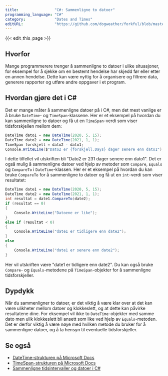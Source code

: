 ```yaml
---
title:                "C#: Sammenligne to datoer"
programming_language: "C#"
category:             "Dates and Times"
editURL:              "https://github.com/dogweather/forkful/blob/master/content/no/c-sharp/comparing-two-dates.md"
---
```


{{< edit_this_page >}}

## Hvorfor
Mange programmerere trenger å sammenligne to datoer i ulike situasjoner, for eksempel for å sjekke om en bestemt hendelse har skjedd før eller etter en annen hendelse. Dette kan være nyttig for å organisere og filtrere data, generere rapporter og utføre andre oppgaver i et program.

## Hvordan gjøre det i C#
Det er mange måter å sammenligne datoer på i C#, men det mest vanlige er å bruke `DateTime`- og `TimeSpan`-klassene. Her er et eksempel på hvordan du kan sammenligne to datoer og få ut en `TimeSpan`-verdi som viser tidsforskjellen mellom dem:

```c#
DateTime dato1 = new DateTime(2020, 5, 15);
DateTime dato2 = new DateTime(2021, 1, 1);
TimeSpan forskjell = dato2 - dato1;
Console.WriteLine($"Dato2 er {forskjell.Days} dager senere enn dato1");
```

I dette tilfellet vil utskriften bli "Dato2 er 231 dager senere enn dato1". Det er også mulig å sammenligne datoer ved hjelp av metoder som `Compare`, `Equals` og `CompareTo` i `DateTime`-klassen. Her er et eksempel på hvordan du kan bruke `CompareTo` for å sammenligne to datoer og få ut en `int`-verdi som viser resultatet:

```c#
DateTime date1 = new DateTime(2020, 5, 15);
DateTime date2 = new DateTime(2021, 1, 1);
int resultat = date1.CompareTo(date2);
if (resultat == 0)
{
    Console.WriteLine("Datoene er like");
}
else if (resultat < 0)
{
    Console.WriteLine("date1 er tidligere enn date2");
}
else
{
    Console.WriteLine("date1 er senere enn date2");
}
```

Her vil utskriften være "date1 er tidligere enn date2". Du kan også bruke `Compare`- og `Equals`-metodene på `TimeSpan`-objekter for å sammenligne tidsforskjeller.

## Dypdykk
Når du sammenligner to datoer, er det viktig å være klar over at det kan være ulikheter mellom datoer og klokkeslett, og at dette kan påvirke resultatene dine. For eksempel vil ikke to `DateTime`-objekter med samme dato men ulik klokkeslett bli ansett som like ved hjelp av `Equals`-metoden. Det er derfor viktig å være nøye med hvilken metode du bruker for å sammenligne datoer, og å ta hensyn til eventuelle tidsforskjeller.

## Se også
- [DateTime-strukturen på Microsoft Docs](https://docs.microsoft.com/nb-no/dotnet/api/system.datetime?view=net-5.0)
- [TimeSpan-strukturen på Microsoft Docs](https://docs.microsoft.com/nb-no/dotnet/api/system.timespan?view=net-5.0)
- [Sammenligne tidsintervaller og datoer i C#](https://www.c-sharpcorner.com/article/comparing-time-intervals-and-dates-in-c-sharp/)